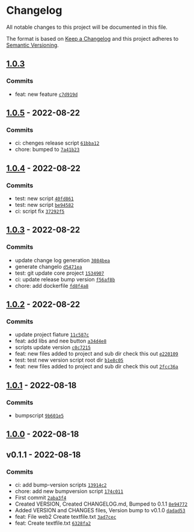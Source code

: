 # Changelog

All notable changes to this project will be documented in this file.

The format is based on [Keep a Changelog](https://keepachangelog.com/en/1.0.0/)
and this project adheres to [Semantic Versioning](https://semver.org/spec/v2.0.0.html).


## [1.0.3](https://github.com/rluisnpt1/versioning/compare/1.0.5...1.0.3)




### Commits

- feat: new feature [`c7d919d`](https://github.com/rluisnpt1/versioning/commit/c7d919dd9d7520a46a0a9dc7882315f9cc7bd1af)

## [1.0.5](https://github.com/rluisnpt1/versioning/compare/1.0.4...1.0.5) - 2022-08-22




### Commits

- ci: chenges release script [`61bba12`](https://github.com/rluisnpt1/versioning/commit/61bba12490d72da970c6a9875c6d595131094084)
- chore: bumped to [`7a41b23`](https://github.com/rluisnpt1/versioning/commit/7a41b23b611bd565972390eb3dccd87f02f857f8)

## [1.0.4](https://github.com/rluisnpt1/versioning/compare/1.0.3...1.0.4) - 2022-08-22




### Commits

- test: new script [`40fd861`](https://github.com/rluisnpt1/versioning/commit/40fd861f5075f7d126444fd705901a7dc6cc6976)
- test: new script [`be94582`](https://github.com/rluisnpt1/versioning/commit/be9458212cad936b59078861f62471fce8ba0f87)
- ci: script fix [`37292f5`](https://github.com/rluisnpt1/versioning/commit/37292f57c4444ffef9c94ded36d4e1b658ccf6dd)

## [1.0.3](https://github.com/rluisnpt1/versioning/compare/1.0.2...1.0.3) - 2022-08-22




### Commits

-  update change log generation [`3084bea`](https://github.com/rluisnpt1/versioning/commit/3084bea2d82aeb8b3e18367be00ae0064625c72e)
-  generate changelo [`d5471ea`](https://github.com/rluisnpt1/versioning/commit/d5471eae469661ce0d9cee3690caf2e52f19f8dd)
- test: git update core project [`1534907`](https://github.com/rluisnpt1/versioning/commit/15349074da2e3a6b535eae1028f875392e89667b)
- ci: update release bump version [`f56af8b`](https://github.com/rluisnpt1/versioning/commit/f56af8bd404d87cf4fa83a339900061281889c9d)
- chore: add dockerfile [`fd8f4a8`](https://github.com/rluisnpt1/versioning/commit/fd8f4a8274ae7ca23601a29053765de97928e465)

## [1.0.2](https://github.com/rluisnpt1/versioning/compare/1.0.1...1.0.2) - 2022-08-22




### Commits

-  update project fiature [`11c587c`](https://github.com/rluisnpt1/versioning/commit/11c587c84646cf525ba9437aeca70354bb4f9397)
- feat: add libs and nee button [`a34d4e8`](https://github.com/rluisnpt1/versioning/commit/a34d4e8386057fa93d8d0e644a7e3c19a4e25d99)
-  scripts update version [`c0c7215`](https://github.com/rluisnpt1/versioning/commit/c0c7215fe6a0db2199d5d1b3ccb576990433cd1f)
- feat: new files added to project and sub dir check this out [`e220109`](https://github.com/rluisnpt1/versioning/commit/e220109992805abc233ab91077de52e02cd15f26)
- test: test new version script root dir [`b1e8c05`](https://github.com/rluisnpt1/versioning/commit/b1e8c05affc94df5194cd8b9322a075dbf038bf6)
- feat: new files added to project and sub dir check this out [`2fcc36a`](https://github.com/rluisnpt1/versioning/commit/2fcc36a99e13d24e5486dabfc4361ec1d08860b4)

## [1.0.1](https://github.com/rluisnpt1/versioning/compare/1.0.0...1.0.1) - 2022-08-18




### Commits

-  bumpscript [`9b601e5`](https://github.com/rluisnpt1/versioning/commit/9b601e56bd4e06b987590f8731f568293e7be5c2)

## [1.0.0](https://github.com/rluisnpt1/versioning/compare/v0.1.1...1.0.0) - 2022-08-18





## v0.1.1 - 2022-08-18




### Commits

- ci: add bump-version scripts [`13914c2`](https://github.com/rluisnpt1/versioning/commit/13914c2d53356067b798bfc05d1046896ca553a5)
- chore: add new bumpversion script [`174c011`](https://github.com/rluisnpt1/versioning/commit/174c011f167419f9ecc0030922044ad6648562a1)
- First commit [`2aba3f4`](https://github.com/rluisnpt1/versioning/commit/2aba3f4eaaec3fd4d43abf5dd098ea9bf2d8e026)
- Created VERSION, Created CHANGELOG.md, Bumped to 0.1.1 [`8e94772`](https://github.com/rluisnpt1/versioning/commit/8e947722244c057e1c5f213205a3354c07fc028d)
- Added VERSION and CHANGES files, Version bump to v0.1.0 [`dadad53`](https://github.com/rluisnpt1/versioning/commit/dadad53764a6104b12533d1a381b22d18870fdc4)
- feat: File web2 Create textfile.txt [`3ad7cec`](https://github.com/rluisnpt1/versioning/commit/3ad7cec778fb903341d53c27bd1ce55e9e10ac4b)
- feat: Create textfile.txt [`6328fa2`](https://github.com/rluisnpt1/versioning/commit/6328fa27a05f34a6923661f9165813ca579bb746)

